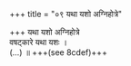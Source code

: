 +++
title = "०९ यथा यशो अग्निहोत्रे"

+++
यथा यशो अग्निहोत्रे  
वषट्कारे यथा यशः ।  
(…) ॥ +++(see 8cdef)+++